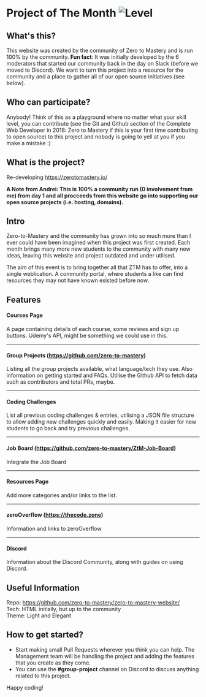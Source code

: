 # Project of The Month ![Level](https://img.shields.io/badge/February%20-%202019-yellow.svg?longCache=true&style=for-the-badge)


## What's this?
This website was created by the community of Zero to Mastery and is run 100% by the community. **Fun fact**: It was initially developed by the 6 moderators that started our community back in the day on Slack (before we moved to Discord). We want to turn this project into a resource for the community and a place to gather all of our open source initiatives (see below).

## Who can participate?
Anybody! Think of this as a playground where no matter what your skill level, you can contribute (see the Git and Github section of the Complete Web Developer in 2018: Zero to Mastery if this is your first time contributing to open source) to this project and nobody is going to yell at you if you make a mistake :)

## What is the project?
Re-developing  https://zerotomastery.io/  

**A Note from Andrei: This is 100% a community run (0 involvement from me) from day 1 and all procceeds from this website go into supporting our open source projects (i.e. hosting, domains).**

## Intro
Zero-to-Mastery and the community has grown into so much more than I ever could have been imagined when this project was first created. Each month brings many more new students to the community with many new ideas, leaving this website and project outdated and under utilised.

The aim of this event is to bring together all that ZTM has to offer, into a single weblication. A community portal, where students a like can find resources they may not have known existed before now.

## Features

#### Courses Page
A page containing details of each course, some reviews and sign up buttons.
Udemy's API, might be something we could use in this.

-----

#### Group Projects (https://github.com/zero-to-mastery)  
Listing all the group projects available, what language/tech they use. Also information on getting started and FAQs. Utilise the Github API to fetch data such as contributors and total PRs, maybe.

-----

#### Coding Challenges

List all previous coding challenges & entries, utilising a JSON file structure to allow adding new challenges quickly and easily. Making it easier for new students to go back and try previous challenges.

-----

#### Job Board (https://github.com/zero-to-mastery/ZtM-Job-Board)  

Integrate the Job Board

-----

#### Resources Page  

Add more categories and/or links to the list.

-----

#### zeroOverflow (https://thecode.zone)

Information and links to zeroOverflow

-----

#### Discord

Information about the Discord Community, along with guides on using Discord.

## Useful Information
Repo: https://github.com/zero-to-mastery/zero-to-mastery-website/  
Tech: HTML initially, but up to the community  
Theme: Light and Elegant  


## How to get started?
- Start making small Pull Requests wherever you think you can help. The Management team will be handling the project and adding the features that you create as they come.  
- You can use the **#group-project** channel on Discord to discuss anything related to this project.  

Happy coding!
